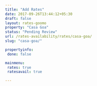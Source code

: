 ```yaml
---
title: "Add Rates"
date: 2017-09-26T13:44:12+05:30
draft: false
layout: rates-goomo
property: "Casa Goa"
status: "Pending Review"
url: /rates-availability/rates/casa-goa/
slug: "casa-goa/"

propertyinfo:
 done: false

mainmenu:
 rates: true
 ratesavail: true

---
```


